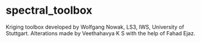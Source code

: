 # spectral_toolbox
Kriging toolbox developed by Wolfgang Nowak, LS3, IWS, University of Stuttgart.
Alterations made by Veethahavya K S with the help of Fahad Ejaz.
